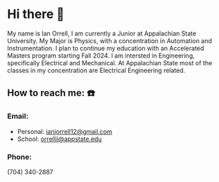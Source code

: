 # Hi there 👋

<!--
**orrellij/orrellij** is a ✨ _special_ ✨ repository because its `README.md` (this file) appears on your GitHub profile.

Here are some ideas to get you started:

- 🔭 I’m currently working on ...
- 🌱 I’m currently learning ...
- 👯 I’m looking to collaborate on ...
- 🤔 I’m looking for help with ...
- 💬 Ask me about ...
- 📫 How to reach me: ...
- 😄 Pronouns: ...
- ⚡ Fun fact: ...
-->

My name is Ian Orrell, I am currently a Junior at Appalachian State University. My Major is Physics, with a concentration in 
Automation and Instrumentation. I plan to continue my education with an Accelerated Masters program starting Fall 2024. I am 
intersted in Engineering, specifically Electrical and Mechanical. At Appalachian State most of the classes in my concentration
are Electrical Engineering related.

## How to reach me: ☎️
### Email: 
- Personal: ianjorrell12@gmail.com
- School: orrellij@appstate.edu
### Phone:
(704) 340-2887
